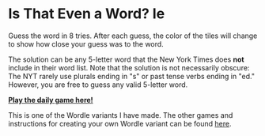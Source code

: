 # Is That Even a Word? le

Guess the word in 8 tries. After each guess, the color of the tiles will 
change to show how close your guess was to the word.

The solution can be any 5-letter word that the New York Times does <strong>not </strong>
include in their word list. Note that the solution is not necessarily obscure:
The NYT rarely use plurals ending in "s" or past tense verbs ending in "ed."
However, you are free to guess any valid 5-letter word.

[**Play the daily game here!**](https://isthatevenawordle.herokuapp.com/)

This is one of the Wordle variants I have made. The other games and instructions for creating your own Wordle variant can be found [here](https://github.com/Compsciler/Wordle-With-Score-Database/).

